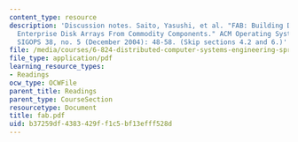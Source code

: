 ```yaml
---
content_type: resource
description: 'Discussion notes. Saito, Yasushi, et al. "FAB: Building Distributed
  Enterprise Disk Arrays From Commodity Components." ACM Operating Systems Review,
  SIGOPS 38, no. 5 (December 2004): 48-58. (Skip sections 4.2 and 6.)'
file: /media/courses/6-824-distributed-computer-systems-engineering-spring-2006/b37259df4383429ff1c5bf13efff528d_fab.pdf
file_type: application/pdf
learning_resource_types:
- Readings
ocw_type: OCWFile
parent_title: Readings
parent_type: CourseSection
resourcetype: Document
title: fab.pdf
uid: b37259df-4383-429f-f1c5-bf13efff528d
---
```

